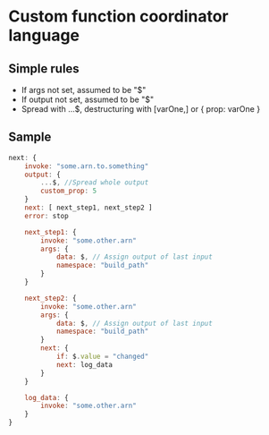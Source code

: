 # Custom function coordinator language

## Simple rules
- If args not set, assumed to be "$"
- If output not set, assumed to be "$"
- Spread with ...$, destructuring with [varOne,] or { prop: varOne }

## Sample

```js
next: {
    invoke: "some.arn.to.something"
    output: {
        ...$, //Spread whole output
        custom_prop: 5
    }
    next: [ next_step1, next_step2 ]
    error: stop

    next_step1: {
        invoke: "some.other.arn"
        args: {
            data: $, // Assign output of last input
            namespace: "build_path"
        }
    }

    next_step2: {
        invoke: "some.other.arn"
        args: {
            data: $, // Assign output of last input
            namespace: "build_path"
        }
        next: {
            if: $.value = "changed"
            next: log_data
        }
    }

    log_data: {
        invoke: "some.other.arn"
    }
}
```